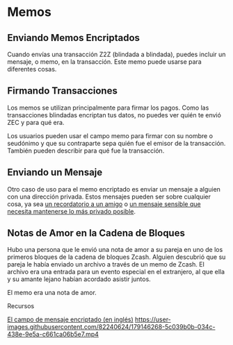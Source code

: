 # Memos

## Enviando Memos Encriptados

Cuando envías una transacción Z2Z (blindada a blindada), puedes incluir un mensaje, o memo, en la transacción. Este memo puede usarse para diferentes cosas. 

## Firmando Transacciones

Los memos se utilizan principalmente para firmar los pagos. Como las transacciones blindadas encriptan tus datos, no puedes ver quién te envió ZEC y para qué era.

Los usuarios pueden usar el campo memo para firmar con su nombre o seudónimo y que su contraparte sepa quién fue el emisor de la transacción. También pueden describir para qué fue la transacción. 

## Enviando un Mensaje

Otro caso de uso para el memo encriptado es enviar un mensaje a alguien con una dirección privada. Estos mensajes pueden ser sobre cualquier cosa, ya sea [un recordatorio a un amigo](https://twitter.com/iansagstette/status/1542142468505870336) o [un mensaje sensible que necesita mantenerse lo más privado posible](https://twitter.com/iansagstette/status/1542142468505870336).

## Notas de Amor en la Cadena de Bloques

Hubo una persona que le envió una nota de amor a su pareja en uno de los primeros bloques de la cadena de bloques Zcash. Alguien descubrió que su pareja le había enviado un archivo a través de un memo de Zcash. El archivo era una entrada para un evento especial en el extranjero, al que ella y su amante lejano habían acordado asistir juntos.

El memo era una nota de amor.

Recursos

[El campo de mensaje encriptado (en inglés)](https://electriccoin.co/blog/encrypted-memo-field/)
https://user-images.githubusercontent.com/82240624/179146268-5c039b0b-034c-438e-9e5a-c661ca06b5e7.mp4
